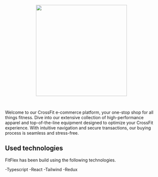 <p align="center">
     <img src="home/rener/AIT/FitFlex/src/readme.png" height="300px">

</p>

&nbsp;

Welcome to our CrossFit e-commerce platform, your one-stop shop for all things fitness. Dive into our extensive collection of high-performance apparel and top-of-the-line equipment designed to optimize your CrossFit experience. With intuitive navigation and secure transactions, our buying process is seamless and stress-free.

## Used technologies

FitFlex has been build using the following technologies.

-Typescript
-React
-Tailwind
-Redux
